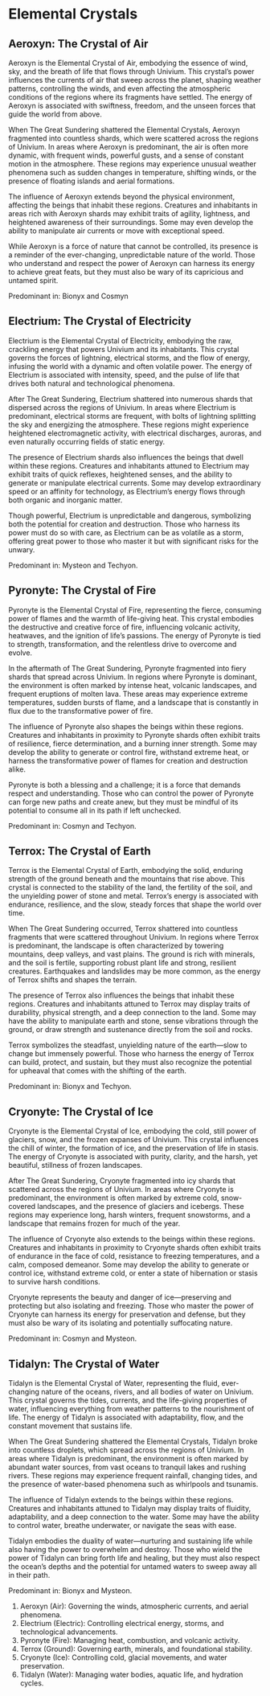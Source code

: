# Elemental Crystals

## Aeroxyn: The Crystal of Air

Aeroxyn is the Elemental Crystal of Air, embodying the essence of wind, sky, and the breath of life that flows through Univium. This crystal’s power influences the currents of air that sweep across the planet, shaping weather patterns, controlling the winds, and even affecting the atmospheric conditions of the regions where its fragments have settled. The energy of Aeroxyn is associated with swiftness, freedom, and the unseen forces that guide the world from above.

When The Great Sundering shattered the Elemental Crystals, Aeroxyn fragmented into countless shards, which were scattered across the regions of Univium. In areas where Aeroxyn is predominant, the air is often more dynamic, with frequent winds, powerful gusts, and a sense of constant motion in the atmosphere. These regions may experience unusual weather phenomena such as sudden changes in temperature, shifting winds, or the presence of floating islands and aerial formations.

The influence of Aeroxyn extends beyond the physical environment, affecting the beings that inhabit these regions. Creatures and inhabitants in areas rich with Aeroxyn shards may exhibit traits of agility, lightness, and heightened awareness of their surroundings. Some may even develop the ability to manipulate air currents or move with exceptional speed.

While Aeroxyn is a force of nature that cannot be controlled, its presence is a reminder of the ever-changing, unpredictable nature of the world. Those who understand and respect the power of Aeroxyn can harness its energy to achieve great feats, but they must also be wary of its capricious and untamed spirit.

Predominant in: Bionyx and Cosmyn

## Electrium: The Crystal of Electricity

Electrium is the Elemental Crystal of Electricity, embodying the raw, crackling energy that powers Univium and its inhabitants. This crystal governs the forces of lightning, electrical storms, and the flow of energy, infusing the world with a dynamic and often volatile power. The energy of Electrium is associated with intensity, speed, and the pulse of life that drives both natural and technological phenomena.

After The Great Sundering, Electrium shattered into numerous shards that dispersed across the regions of Univium. In areas where Electrium is predominant, electrical storms are frequent, with bolts of lightning splitting the sky and energizing the atmosphere. These regions might experience heightened electromagnetic activity, with electrical discharges, auroras, and even naturally occurring fields of static energy.

The presence of Electrium shards also influences the beings that dwell within these regions. Creatures and inhabitants attuned to Electrium may exhibit traits of quick reflexes, heightened senses, and the ability to generate or manipulate electrical currents. Some may develop extraordinary speed or an affinity for technology, as Electrium’s energy flows through both organic and inorganic matter.

Though powerful, Electrium is unpredictable and dangerous, symbolizing both the potential for creation and destruction. Those who harness its power must do so with care, as Electrium can be as volatile as a storm, offering great power to those who master it but with significant risks for the unwary.

Predominant in: Mysteon and Techyon.

## Pyronyte: The Crystal of Fire

Pyronyte is the Elemental Crystal of Fire, representing the fierce, consuming power of flames and the warmth of life-giving heat. This crystal embodies the destructive and creative force of fire, influencing volcanic activity, heatwaves, and the ignition of life’s passions. The energy of Pyronyte is tied to strength, transformation, and the relentless drive to overcome and evolve.

In the aftermath of The Great Sundering, Pyronyte fragmented into fiery shards that spread across Univium. In regions where Pyronyte is dominant, the environment is often marked by intense heat, volcanic landscapes, and frequent eruptions of molten lava. These areas may experience extreme temperatures, sudden bursts of flame, and a landscape that is constantly in flux due to the transformative power of fire.

The influence of Pyronyte also shapes the beings within these regions. Creatures and inhabitants in proximity to Pyronyte shards often exhibit traits of resilience, fierce determination, and a burning inner strength. Some may develop the ability to generate or control fire, withstand extreme heat, or harness the transformative power of flames for creation and destruction alike.

Pyronyte is both a blessing and a challenge; it is a force that demands respect and understanding. Those who can control the power of Pyronyte can forge new paths and create anew, but they must be mindful of its potential to consume all in its path if left unchecked.

Predominant in: Cosmyn and Techyon.

## Terrox: The Crystal of Earth

Terrox is the Elemental Crystal of Earth, embodying the solid, enduring strength of the ground beneath and the mountains that rise above. This crystal is connected to the stability of the land, the fertility of the soil, and the unyielding power of stone and metal. Terrox’s energy is associated with endurance, resilience, and the slow, steady forces that shape the world over time.

When The Great Sundering occurred, Terrox shattered into countless fragments that were scattered throughout Univium. In regions where Terrox is predominant, the landscape is often characterized by towering mountains, deep valleys, and vast plains. The ground is rich with minerals, and the soil is fertile, supporting robust plant life and strong, resilient creatures. Earthquakes and landslides may be more common, as the energy of Terrox shifts and shapes the terrain.

The presence of Terrox also influences the beings that inhabit these regions. Creatures and inhabitants attuned to Terrox may display traits of durability, physical strength, and a deep connection to the land. Some may have the ability to manipulate earth and stone, sense vibrations through the ground, or draw strength and sustenance directly from the soil and rocks.

Terrox symbolizes the steadfast, unyielding nature of the earth—slow to change but immensely powerful. Those who harness the energy of Terrox can build, protect, and sustain, but they must also recognize the potential for upheaval that comes with the shifting of the earth.

Predominant in: Bionyx and Techyon.

## Cryonyte: The Crystal of Ice

Cryonyte is the Elemental Crystal of Ice, embodying the cold, still power of glaciers, snow, and the frozen expanses of Univium. This crystal influences the chill of winter, the formation of ice, and the preservation of life in stasis. The energy of Cryonyte is associated with purity, clarity, and the harsh, yet beautiful, stillness of frozen landscapes.

After The Great Sundering, Cryonyte fragmented into icy shards that scattered across the regions of Univium. In areas where Cryonyte is predominant, the environment is often marked by extreme cold, snow-covered landscapes, and the presence of glaciers and icebergs. These regions may experience long, harsh winters, frequent snowstorms, and a landscape that remains frozen for much of the year.

The influence of Cryonyte also extends to the beings within these regions. Creatures and inhabitants in proximity to Cryonyte shards often exhibit traits of endurance in the face of cold, resistance to freezing temperatures, and a calm, composed demeanor. Some may develop the ability to generate or control ice, withstand extreme cold, or enter a state of hibernation or stasis to survive harsh conditions.

Cryonyte represents the beauty and danger of ice—preserving and protecting but also isolating and freezing. Those who master the power of Cryonyte can harness its energy for preservation and defense, but they must also be wary of its isolating and potentially suffocating nature.

Predominant in: Cosmyn and Mysteon.

## Tidalyn: The Crystal of Water

Tidalyn is the Elemental Crystal of Water, representing the fluid, ever-changing nature of the oceans, rivers, and all bodies of water on Univium. This crystal governs the tides, currents, and the life-giving properties of water, influencing everything from weather patterns to the nourishment of life. The energy of Tidalyn is associated with adaptability, flow, and the constant movement that sustains life.

When The Great Sundering shattered the Elemental Crystals, Tidalyn broke into countless droplets, which spread across the regions of Univium. In areas where Tidalyn is predominant, the environment is often marked by abundant water sources, from vast oceans to tranquil lakes and rushing rivers. These regions may experience frequent rainfall, changing tides, and the presence of water-based phenomena such as whirlpools and tsunamis.

The influence of Tidalyn extends to the beings within these regions. Creatures and inhabitants attuned to Tidalyn may display traits of fluidity, adaptability, and a deep connection to the water. Some may have the ability to control water, breathe underwater, or navigate the seas with ease.

Tidalyn embodies the duality of water—nurturing and sustaining life while also having the power to overwhelm and destroy. Those who wield the power of Tidalyn can bring forth life and healing, but they must also respect the ocean’s depths and the potential for untamed waters to sweep away all in their path.

Predominant in: Bionyx and Mysteon.

1. Aeroxyn (Air): Governing the winds, atmospheric currents, and aerial phenomena.
 2. Electrium (Electric): Controlling electrical energy, storms, and technological advancements.
 3. Pyronyte (Fire): Managing heat, combustion, and volcanic activity.
 4. Terrox (Ground): Governing earth, minerals, and foundational stability.
 5. Cryonyte (Ice): Controlling cold, glacial movements, and water preservation.
 6. Tidalyn (Water): Managing water bodies, aquatic life, and hydration cycles.

